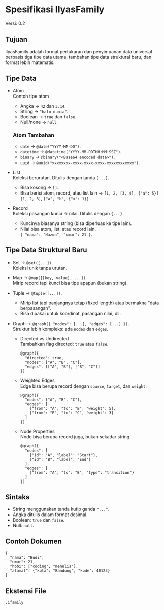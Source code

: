 # Spesifikasi IlyasFamily
Versi: 0.2

## Tujuan
IlyasFamily adalah format pertukaran dan penyimpanan data universal berbasis tiga tipe data utama, tambahan tipe data struktural baru, dan format lebih matematis.

## Tipe Data
- Atom\
  Contoh tipe atom
  - Angka -> `42` dan `3.14`.
  - String -> `"halo dunia"`.
  - Boolean -> `true` dan `false`.
  - Null/none -> `null`.

  ### Atom Tambahan
  - `date` -> `@date("YYYY-MM-DD")`.
  - `datetime` -> `@datetime("YYYY-MM-DDTHH:MM:SSZ")`.
  - `binary` -> `@binary("<Base64 encoded data>")`.
  - `uuid` -> `@uuid("xxxxxxxx-xxxx-xxxx-xxxx-xxxxxxxxxxxx")`.
- List\
  Koleksi berurutan. Ditulis dengan tanda `[...]`.
  - Bisa kosong -> `[]`.
  - Bisa berisi atom, record, atau list lain -> `[1, 2, [3, 4], {"a": 5}]`\
  `[1, 2, 3]`, `["a", "b", {"x": 1}]`
- Record\
  Koleksi pasangan kunci -> nilai. Ditulis dengan `{...}`.
  - Kuncinya biasanya string (bisa diperluas ke tipe lain).
  - Nilai bisa atom, list, atau record lain.\
  `{ "nama": "Nazwa", "umur": 21 }`.

## Tipe Data Struktural Baru
- Set -> `@set([...])`.\
  Koleksi unik tanpa urutan.
- Map -> `@map([[key, value], ...])`.\
  Mirip record tapi kunci bisa tipe apapun (bukan string).
- Tuple -> `@tuple([...])`.
  - Mirip list tapi panjangnya tetap (fixed length) atau bermakna "data berpasangan".
  - Bisa dipakai untuk koordinat, pasangan nilai, dll.
- Graph -> `@graph({ "nodes": [...], "edges": [...] })`.\
  Struktur lebih kompleks: ada `nodes` dan `edges`.

  - Directed vs Undirected\
    Tambahkan flag directed: `true` atau `false`.
    ```ifamily
    @graph({
      "directed": true,
      "nodes": ["A", "B", "C"],
      "edges": [["A", "B"], ["B", "C"]]
    })
    ```
  - Weighted Edges\
    Edge bisa berupa record dengan `source`, `target`, dan `weight`.
    ```ifamily
    @graph({
      "nodes": ["A", "B", "C"],
      "edges": [
        {"from": "A", "to": "B", "weight": 5},
        {"from": "B", "to": "C", "weight": 3}
      ]
    })
    ```
  - Node Properties\
    Node bisa berupa record juga, bukan sekadar string.
    ```ifamily
    @graph({
      "nodes": [
        {"id": "A", "label": "Start"},
        {"id": "B", "label": "End"}
      ],
      "edges": [
        {"from": "A", "to": "B", "type": "transition"}
      ]
    })
    ```

## Sintaks
- String menggunakan tanda kutip ganda `"..."`.
- Angka ditulis dalam format desimal.
- Boolean: `true` dan `false`.
- Null: `null`.

## Contoh Dokumen
```ifamily
{
  "nama": "Budi",
  "umur": 21,
  "hobi": ["coding", "menulis"],
  "alamat": {"kota": "Bandung", "kode": 40123}
}
```

## Ekstensi File
`.ifamily`
